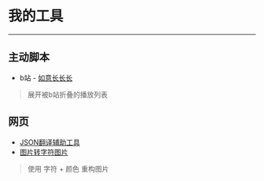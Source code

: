 
# 我的工具

---

## 主动脚本
- b站 - [如意长长长](./javascript/b-longlonglong.html)
 
> 展开被b站折叠的播放列表

## 网页
- [JSON翻译辅助工具](./html/JSONTranslationFile/MergeTranslationFilesV2.html)
- [图片转字符图片](./html/imageToCharImage/img.html)
> 使用 字符 + 颜色 重构图片